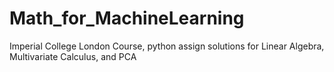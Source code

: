 # Math_for_MachineLearning
 Imperial College London Course, python assign solutions for Linear Algebra, Multivariate Calculus, and PCA
